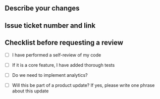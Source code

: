 ## Describe your changes

## Issue ticket number and link

## Checklist before requesting a review
- [ ] I have performed a self-review of my code
- [ ] If it is a core feature, I have added thorough tests
- [ ] Do we need to implement analytics?
- [ ] Will this be part of a product update? If yes, please write one phrase about this update


